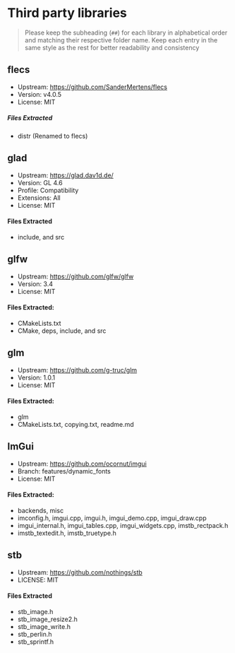 # Third party libraries

> Please keep the subheading (```##```) for each library in alphabetical order
> and matching their respective folder name. Keep each entry in the same style
> as the rest for better readability and consistency

## flecs

* Upstream: https://github.com/SanderMertens/flecs
* Version: v4.0.5
* License: MIT

##### Files Extracted

* distr (Renamed to flecs)

## glad

* Upstream: https://glad.dav1d.de/
* Version: GL 4.6
* Profile: Compatibility
* Extensions: All
* License: MIT

#### Files Extracted

* include, and src

## glfw

* Upstream: https://github.com/glfw/glfw
* Version: 3.4
* License: MIT

#### Files Extracted:

* CMakeLists.txt
* CMake, deps, include, and src

## glm

* Upstream: https://github.com/g-truc/glm
* Version: 1.0.1
* License: MIT

#### Files Extracted:

* glm
* CMakeLists.txt, copying.txt, readme.md

## ImGui

* Upstream: https://github.com/ocornut/imgui
* Branch: features/dynamic_fonts
* License: MIT

#### Files Extracted:

* backends, misc
* imconfig.h, imgui.cpp, imgui.h, imgui_demo.cpp, imgui_draw.cpp
* imgui_internal.h, imgui_tables.cpp, imgui_widgets.cpp, imstb_rectpack.h
* imstb_textedit.h, imstb_truetype.h


## stb

* Upstream: https://github.com/nothings/stb
* LICENSE: MIT

#### Files Extracted

* stb_image.h
* stb_image_resize2.h
* stb_image_write.h
* stb_perlin.h
* stb_sprintf.h
